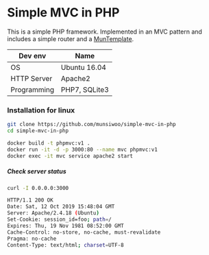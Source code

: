 # Simple MVC in PHP

This is a simple PHP framework.
Implemented in an MVC pattern and includes a simple router and a [MunTemplate](https://github.com/munsiwoo/mun-template).

| Dev env         | Name          |
| ----------- | ------------- |
| OS          | Ubuntu 16.04  |
| HTTP Server | Apache2       |
| Programming | PHP7, SQLite3 |

### Installation for linux

```bash
git clone https://github.com/munsiwoo/simple-mvc-in-php
cd simple-mvc-in-php

docker build -t phpmvc:v1 .
docker run -it -d -p 3000:80 --name mvc phpmvc:v1
docker exec -it mvc service apache2 start
```

##### Check server status

```bash
curl -I 0.0.0.0:3000

HTTP/1.1 200 OK
Date: Sat, 12 Oct 2019 15:48:04 GMT
Server: Apache/2.4.18 (Ubuntu)
Set-Cookie: session_id=foo; path=/
Expires: Thu, 19 Nov 1981 08:52:00 GMT
Cache-Control: no-store, no-cache, must-revalidate
Pragma: no-cache
Content-Type: text/html; charset=UTF-8
```





